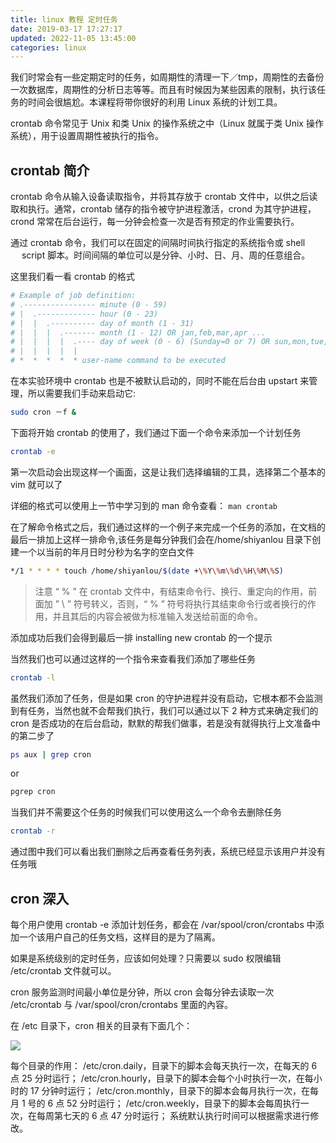 ```yaml
---
title: linux 教程 定时任务
date: 2019-03-17 17:27:17
updated: 2022-11-05 13:45:00
categories: linux
---
```


我们时常会有一些定期定时的任务，如周期性的清理一下／tmp，周期性的去备份一次数据库，周期性的分析日志等等。而且有时候因为某些因素的限制，执行该任务的时间会很尴尬。本课程将带你很好的利用 Linux 系统的计划工具。

crontab 命令常见于 Unix 和类 Unix 的操作系统之中（Linux 就属于类 Unix 操作系统），用于设置周期性被执行的指令。

## crontab 简介

crontab 命令从输入设备读取指令，并将其存放于 crontab 文件中，以供之后读取和执行。通常，crontab 储存的指令被守护进程激活，crond 为其守护进程，crond 常常在后台运行，每一分钟会检查一次是否有预定的作业需要执行。

通过 crontab 命令，我们可以在固定的间隔时间执行指定的系统指令或 shell 　 script 脚本。时间间隔的单位可以是分钟、小时、日、月、周的任意组合。

这里我们看一看 crontab 的格式

```sh
# Example of job definition:
# .---------------- minute (0 - 59)
# |  .------------- hour (0 - 23)
# |  |  .---------- day of month (1 - 31)
# |  |  |  .------- month (1 - 12) OR jan,feb,mar,apr ...
# |  |  |  |  .---- day of week (0 - 6) (Sunday=0 or 7) OR sun,mon,tue,wed,thu,fri,sat
# |  |  |  |  |
# *  *  *  *  * user-name command to be executed
```

在本实验环境中 crontab 也是不被默认启动的，同时不能在后台由 upstart 来管理，所以需要我们手动来启动它:

```sh
sudo cron －f &
```

下面将开始 crontab 的使用了，我们通过下面一个命令来添加一个计划任务

```sh
crontab -e
```

第一次启动会出现这样一个画面，这是让我们选择编辑的工具，选择第二个基本的 vim 就可以了

详细的格式可以使用上一节中学习到的 man 命令查看：
`man crontab`

在了解命令格式之后，我们通过这样的一个例子来完成一个任务的添加，在文档的最后一排加上这样一排命令,该任务是每分钟我们会在/home/shiyanlou 目录下创建一个以当前的年月日时分秒为名字的空白文件

```sh
*/1 * * * * touch /home/shiyanlou/$(date +\%Y\%m\%d\%H\%M\%S)
```

> 注意 “ % ” 在 crontab 文件中，有结束命令行、换行、重定向的作用，前面加 ” \ ” 符号转义，否则，“ % ” 符号将执行其结束命令行或者换行的作用，并且其后的内容会被做为标准输入发送给前面的命令。

添加成功后我们会得到最后一排 installing new crontab 的一个提示

当然我们也可以通过这样的一个指令来查看我们添加了哪些任务

```sh
crontab -l
```

虽然我们添加了任务，但是如果 cron 的守护进程并没有启动，它根本都不会监测到有任务，当然也就不会帮我们执行，我们可以通过以下 2 种方式来确定我们的 cron 是否成功的在后台启动，默默的帮我们做事，若是没有就得执行上文准备中的第二步了

```sh
ps aux | grep cron
```

or

```sh
pgrep cron
```

当我们并不需要这个任务的时候我们可以使用这么一个命令去删除任务

```sh
crontab -r
```

通过图中我们可以看出我们删除之后再查看任务列表，系统已经显示该用户并没有任务哦

## cron 深入

每个用户使用 crontab -e 添加计划任务，都会在 /var/spool/cron/crontabs 中添加一个该用户自己的任务文档，这样目的是为了隔离。

如果是系统级别的定时任务，应该如何处理？只需要以 sudo 权限编辑 /etc/crontab 文件就可以。

cron 服务监测时间最小单位是分钟，所以 cron 会每分钟去读取一次 /etc/crontab 与 /var/spool/cron/crontabs 里面的內容。

在 /etc 目录下，cron 相关的目录有下面几个：

![](https://upload-images.jianshu.io/upload_images/1662509-3a1a65a5d729c645.png?imageMogr2/auto-orient/strip%7CimageView2/2/w/1240)

每个目录的作用：
/etc/cron.daily，目录下的脚本会每天执行一次，在每天的 6 点 25 分时运行；
/etc/cron.hourly，目录下的脚本会每个小时执行一次，在每小时的 17 分钟时运行；
/etc/cron.monthly，目录下的脚本会每月执行一次，在每月 1 号的 6 点 52 分时运行；
/etc/cron.weekly，目录下的脚本会每周执行一次，在每周第七天的 6 点 47 分时运行；
系统默认执行时间可以根据需求进行修改。
